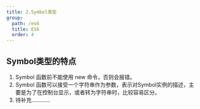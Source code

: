 ```yaml
---
title: 2.Symbol类型
group:
  path: /es6
  title: ES6
  order: 4
---
```

## Symbol类型的特点

1. Symbol 函数前不能使用 new 命令，否则会报错。
2. Symbol 函数可以接受一个字符串作为参数，表示对Symbol实例的描述，主要是为了在控制台显示，或者转为字符串时，比较容易区分。
3. 待补充............




